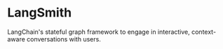 # LangSmith
LangChain's stateful graph framework to engage in interactive, context-aware conversations with users.

